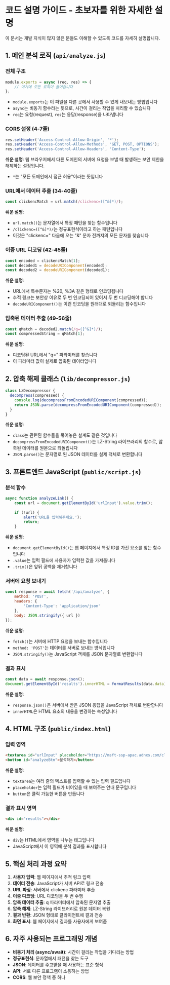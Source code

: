# 코드 설명 가이드 - 초보자를 위한 자세한 설명

이 문서는 개발 지식이 많지 않은 분들도 이해할 수 있도록 코드를 자세히 설명합니다.

## 1. 메인 분석 로직 (`api/analyze.js`)

### 전체 구조
```javascript
module.exports = async (req, res) => {
    // 여기에 모든 로직이 들어갑니다
};
```
- `module.exports`는 이 파일을 다른 곳에서 사용할 수 있게 내보내는 방법입니다
- `async`는 비동기 함수라는 뜻으로, 시간이 걸리는 작업을 처리할 수 있습니다
- `req`는 요청(request), `res`는 응답(response)을 나타냅니다

### CORS 설정 (4-7줄)
```javascript
res.setHeader('Access-Control-Allow-Origin', '*');
res.setHeader('Access-Control-Allow-Methods', 'GET, POST, OPTIONS');
res.setHeader('Access-Control-Allow-Headers', 'Content-Type');
```
**쉬운 설명**: 웹 브라우저에서 다른 도메인의 서버에 요청을 보낼 때 발생하는 보안 제한을 해제하는 설정입니다. 
- `*`는 "모든 도메인에서 접근 허용"이라는 뜻입니다

### URL에서 데이터 추출 (34-40줄)
```javascript
const clickencMatch = url.match(/clickenc=([^&]*)/);
```
**쉬운 설명**: 
- `url.match()`는 문자열에서 특정 패턴을 찾는 함수입니다
- `/clickenc=([^&]*)/`는 정규표현식이라고 하는 패턴입니다
- 이것은 "clickenc=" 다음에 오는 "&" 문자 전까지의 모든 문자를 찾습니다

### 이중 URL 디코딩 (42-45줄)
```javascript
const encoded = clickencMatch[1];
const decoded1 = decodeURIComponent(encoded);
const decoded2 = decodeURIComponent(decoded1);
```
**쉬운 설명**:
- URL에서 특수문자는 %20, %3A 같은 형태로 인코딩됩니다
- 추적 링크는 보안상 이유로 두 번 인코딩되어 있어서 두 번 디코딩해야 합니다
- `decodeURIComponent()`는 이런 인코딩을 원래대로 되돌리는 함수입니다

### 압축된 데이터 추출 (49-56줄)
```javascript
const qMatch = decoded2.match(/q=([^&]*)/);
const compressedString = qMatch[1];
```
**쉬운 설명**:
- 디코딩된 URL에서 "q=" 파라미터를 찾습니다
- 이 파라미터 값이 실제로 압축된 데이터입니다

## 2. 압축 해제 클래스 (`lib/decompressor.js`)

```javascript
class LzDecompressor {
  decompress(compressed) {
    console.log(decompressFromEncodedURIComponent(compressed));
    return JSON.parse(decompressFromEncodedURIComponent(compressed));
  }
}
```

**쉬운 설명**:
- `class`는 관련된 함수들을 묶어놓은 설계도 같은 것입니다
- `decompressFromEncodedURIComponent()`는 LZ-String 라이브러리의 함수로, 압축된 데이터를 원본으로 되돌립니다
- `JSON.parse()`는 문자열로 된 JSON 데이터를 실제 객체로 변환합니다

## 3. 프론트엔드 JavaScript (`public/script.js`)

### 분석 함수
```javascript
async function analyzeLink() {
    const url = document.getElementById('urlInput').value.trim();
    
    if (!url) {
        alert('URL을 입력해주세요.');
        return;
    }
```

**쉬운 설명**:
- `document.getElementById()`는 웹 페이지에서 특정 ID를 가진 요소를 찾는 함수입니다
- `.value`는 입력 필드에 사용자가 입력한 값을 가져옵니다
- `.trim()`은 앞뒤 공백을 제거합니다

### 서버에 요청 보내기
```javascript
const response = await fetch('/api/analyze', {
    method: 'POST',
    headers: {
        'Content-Type': 'application/json'
    },
    body: JSON.stringify({ url })
});
```

**쉬운 설명**:
- `fetch()`는 서버에 HTTP 요청을 보내는 함수입니다
- `method: 'POST'`는 데이터를 서버로 보내는 방식입니다
- `JSON.stringify()`는 JavaScript 객체를 JSON 문자열로 변환합니다

### 결과 표시
```javascript
const data = await response.json();
document.getElementById('results').innerHTML = formatResults(data.data);
```

**쉬운 설명**:
- `response.json()`은 서버에서 받은 JSON 응답을 JavaScript 객체로 변환합니다
- `innerHTML`은 HTML 요소의 내용을 변경하는 속성입니다

## 4. HTML 구조 (`public/index.html`)

### 입력 영역
```html
<textarea id="urlInput" placeholder="https://msft-ssp-apac.adnxs.com/click2?e=..."></textarea>
<button id="analyzeBtn">분석하기</button>
```

**쉬운 설명**:
- `textarea`는 여러 줄의 텍스트를 입력할 수 있는 입력 필드입니다
- `placeholder`는 입력 필드가 비어있을 때 보여주는 안내 문구입니다
- `button`은 클릭 가능한 버튼을 만듭니다

### 결과 표시 영역
```html
<div id="results"></div>
```

**쉬운 설명**:
- `div`는 HTML에서 영역을 나누는 태그입니다
- JavaScript에서 이 영역에 분석 결과를 표시합니다

## 5. 핵심 처리 과정 요약

1. **사용자 입력**: 웹 페이지에서 추적 링크 입력
2. **데이터 전송**: JavaScript가 서버 API로 링크 전송
3. **URL 파싱**: 서버에서 clickenc 파라미터 추출
4. **이중 디코딩**: URL 디코딩을 두 번 수행
5. **압축 데이터 추출**: q 파라미터에서 압축된 문자열 추출
6. **압축 해제**: LZ-String 라이브러리로 원본 데이터 복원
7. **결과 반환**: JSON 형태로 클라이언트에 결과 전송
8. **화면 표시**: 웹 페이지에서 결과를 사용자에게 보여줌

## 6. 자주 사용되는 프로그래밍 개념

- **비동기 처리 (async/await)**: 시간이 걸리는 작업을 기다리는 방법
- **정규표현식**: 문자열에서 패턴을 찾는 도구
- **JSON**: 데이터를 주고받을 때 사용하는 표준 형식
- **API**: 서로 다른 프로그램이 소통하는 방법
- **CORS**: 웹 보안 정책 중 하나